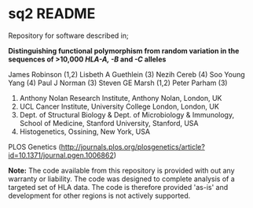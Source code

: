 # sq2 README

Repository for software described in;

__Distinguishing functional polymorphism from random variation in the sequences of >10,000 _HLA-A, -B_ and _-C_ alleles__

James Robinson (1,2)
Lisbeth A Guethlein (3)
Nezih Cereb (4)
Soo Young Yang (4)
Paul J Norman (3)
Steven GE Marsh (1,2)
Peter Parham (3)

1. Anthony Nolan Research Institute, Anthony Nolan, London, UK
2. UCL Cancer Institute, University College London, London, UK
3. Dept. of Structural Biology & Dept. of Microbiology & Immunology, School of Medicine, Stanford University, Stanford, USA
4. Histogenetics, Ossining, New York, USA

PLOS Genetics (http://journals.plos.org/plosgenetics/article?id=10.1371/journal.pgen.1006862)

__Note:__ The code available from this repository is provided with out any warranty or liability. The code was designed to complete analysis of a targeted set of HLA data. The code is therefore provided 'as-is' and development for other regions is not actively supported.